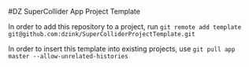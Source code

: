 #DZ SuperCollider App Project Template

In order to add this repository to a project, run `git remote add template git@github.com:dzink/SuperColliderProjectTemplate.git`

In order to insert this template into existing projects, use `git pull app master --allow-unrelated-histories`
